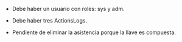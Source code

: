 - Debe haber un usuario con roles: sys y adm.
- Debe haber tres ActionsLogs.

- Pendiente de eliminar la asistencia porque la llave es compuesta.
